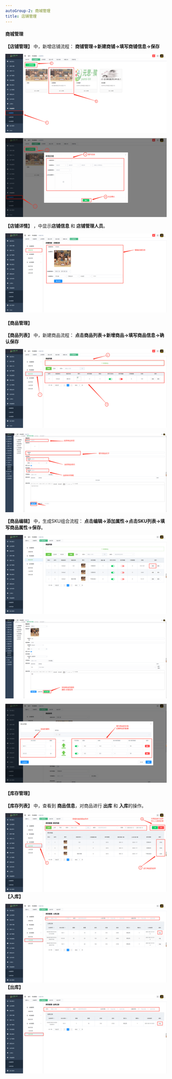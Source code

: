 ```yaml
---
autoGroup-2: 商城管理
title: 店铺管理
---
```

#### 商城管理

**【店铺管理】**  中，新增店铺流程： **商铺管理→新建商铺→填写商铺信息→保存**

![11](../../.vuepress/public/product/104.png)

![11](../../.vuepress/public/product/105.png)

**【店铺详情】**  ，中显示**店铺信息** 和 **店铺管理人员**。

![11](../../.vuepress/public/product/106.png)

#### 【商品管理】

**【商品列表】** 中，新建商品流程： **点击商品列表→新增商品→填写商品信息→确认保存**

![11](../../.vuepress/public/product/107.png)

![11](../../.vuepress/public/product/108.png)

**【商品编辑】** 中，生成SKU组合流程： **点击编辑→添加属性→点击SKU列表→填写商品属性→保存**。

![11](../../.vuepress/public/product/109.png)

![11](../../.vuepress/public/product/110.png)

![11](../../.vuepress/public/product/111.png)

#### 【库存管理】

**【库存列表】** 中，查看到 **商品信息**，对商品进行 **出库** 和 **入库**的操作。

![11](../../.vuepress/public/product/112.png)
**【入库】**

![11](../../.vuepress/public/product/113.png)
**【出库】**

![11](../../.vuepress/public/product/114.png)
